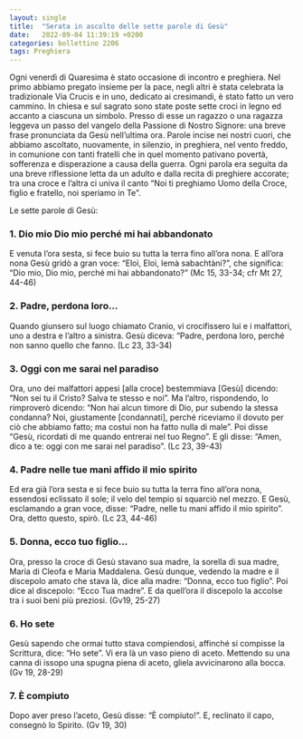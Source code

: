 ```yaml
---
layout: single
title:  "Serata in ascolto delle sette parole di Gesù"
date:   2022-09-04 11:39:19 +0200
categories: bollettino 2206
tags: Preghiera
---
```



Ogni venerdì di Quaresima è stato occasione di incontro e preghiera. Nel primo abbiamo pregato insieme per la pace, negli altri è stata celebrata la tradizionale Via Crucis e in uno, dedicato ai cresimandi, è stato fatto un vero cammino. In chiesa e sul sagrato sono state poste sette croci in legno ed accanto a ciascuna un simbolo. Presso di esse un ragazzo o una ragazza leggeva un passo del vangelo della Passione di Nostro Signore: una breve frase pronunciata da Gesù nell’ultima ora. Parole incise nei nostri cuori, che abbiamo ascoltato, nuovamente, in silenzio, in preghiera, nel vento freddo, in comunione con tanti fratelli che in quel momento pativano povertà, sofferenza e disperazione a causa della guerra. Ogni parola era seguita da una breve riflessione letta da un adulto e dalla recita di preghiere accorate; tra una croce e l’altra ci univa il canto “Noi ti preghiamo Uomo della Croce, figlio e fratello, noi speriamo in Te”. 

Le sette parole di Gesù:

###    1. Dio mio Dio mio perché mi hai abbandonato

E venuta l’ora sesta, si fece buio su tutta la terra fino all’ora nona. E all’ora nona Gesù gridò a gran voce: “Eloì, Eloì, lemà sabachtàni?”, che significa: “Dio mio, Dio mio, perché mi hai abbandonato?”       (Mc 15, 33-34; cfr Mt 27, 44-46)

###    2. Padre, perdona loro…

Quando giunsero sul luogo chiamato Cranio, vi crocifissero lui e i malfattori, uno a destra e l’altro a sinistra. Gesù diceva: “Padre, perdona loro, perché non sanno quello che fanno.
(Lc 23, 33-34)

###    3. Oggi con me sarai nel paradiso

Ora, uno dei malfattori appesi [alla croce] bestemmiava [Gesù] dicendo: “Non sei tu il Cristo? Salva te stesso e noi”. Ma l’altro, rispondendo, lo rimproverò dicendo: “Non hai alcun timore di Dio, pur subendo la stessa condanna? Noi, giustamente [condannati], perché riceviamo il dovuto per ciò che abbiamo fatto; ma costui non ha fatto nulla di male”. Poi disse “Gesù, ricordati di me quando entrerai nel tuo Regno”. E gli disse: “Amen, dico a te: oggi con me sarai nel paradiso”.   (Lc 23, 39-43)

###    4. Padre nelle tue mani affido il mio spirito

Ed era già l’ora sesta e si fece buio su tutta la terra fino all’ora nona, essendosi eclissato il sole; il velo del tempio si squarciò nel mezzo. E Gesù, esclamando a gran voce, disse: “Padre, nelle tu mani affido il mio spirito”. Ora, detto questo, spirò.       (Lc 23, 44-46)

###    5. Donna, ecco tuo figlio…

Ora, presso la croce di Gesù stavano sua madre, la sorella di sua madre, Maria di Cleofa e Maria Maddalena. Gesù dunque, vedendo la madre e il discepolo amato che stava là, dice alla madre: “Donna, ecco tuo figlio”.
Poi dice al discepolo: “Ecco Tua madre”. E da quell’ora il discepolo la accolse tra i suoi beni più preziosi.       (Gv19, 25-27)

###    6. Ho sete

Gesù sapendo che ormai tutto stava compiendosi, affinché si compisse la Scrittura, dice: “Ho sete”. Vi era là un vaso pieno di aceto. Mettendo su una canna di issopo una spugna piena di aceto, gliela avvicinarono alla bocca.      (Gv 19, 28-29)

###    7. È compiuto

Dopo aver preso l’aceto, Gesù disse: “È compiuto!”. E, reclinato il capo, consegnò lo Spirito.      (Gv 19, 30)

